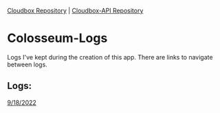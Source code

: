 [Cloudbox Repository](https://github.com/TJ-Albertson/Cloudbox) | [Cloudbox-API Repository](https://github.com/TJ-Albertson/Cloudbox-API)

# Colosseum-Logs

Logs I've kept during the creation of this app. There are links to navigate between logs.

## Logs:
[9/18/2022](Logs/9-18-2022.md)  
  
